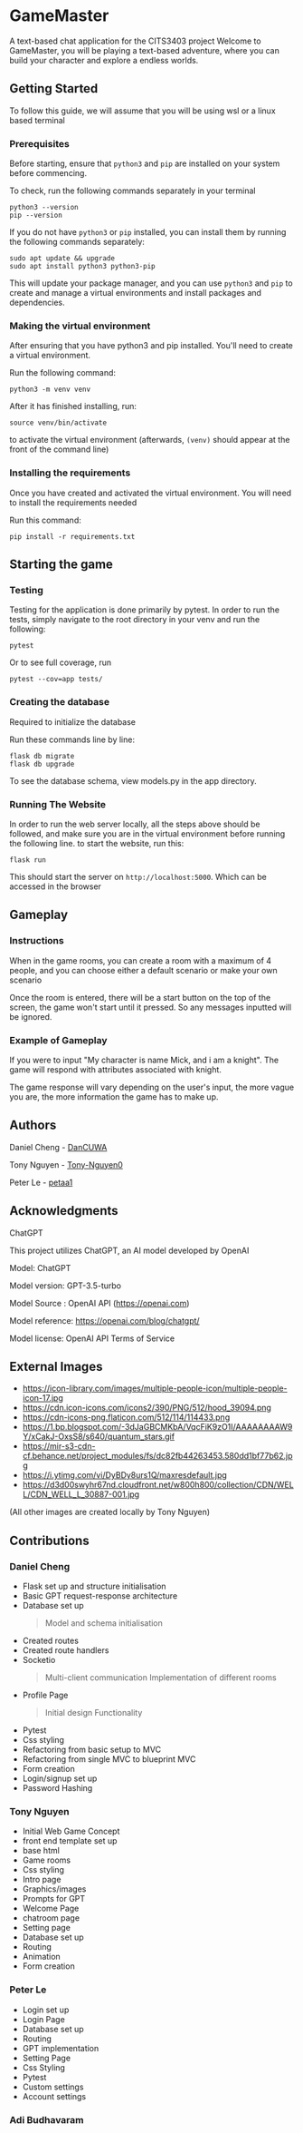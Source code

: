 # GameMaster

A text-based chat application for the CITS3403 project
Welcome to GameMaster, you will be playing a text-based adventure, where you can build your character and explore a endless worlds.

## Getting Started

To follow this guide, we will assume that you will be using wsl or a linux based terminal

### Prerequisites

Before starting, ensure that `python3` and `pip` are installed on your system before commencing.

To check, run the following commands separately in your terminal

```
python3 --version
pip --version
```

If you do not have `python3` or `pip` installed, you can install them by running the following commands separately:

```
sudo apt update && upgrade
sudo apt install python3 python3-pip
```

This will update your package manager, and you can use `python3` and `pip` to create and manage a virtual environments and install packages and dependencies.

### Making the virtual environment

After ensuring that you have python3 and pip installed. You'll need to create a virtual environment.

Run the following command:

```
python3 -m venv venv
```

After it has finished installing, run:

```
source venv/bin/activate
```

to activate the virtual environment
(afterwards, `(venv)` should appear at the front of the command line)

### Installing the requirements

Once you have created and activated the virtual environment. You will need to install the requirements needed

Run this command:

```
pip install -r requirements.txt
```

## Starting the game

### Testing

Testing for the application is done primarily by pytest.
In order to run the tests, simply navigate to the root directory in your venv and run the following:

```
pytest
```

Or to see full coverage, run

```
pytest --cov=app tests/
```

### Creating the database

Required to initialize the database

Run these commands line by line:

```
flask db migrate
flask db upgrade
```

To see the database schema, view models.py in the app directory.

### Running The Website

In order to run the web server locally, all the steps above should be followed, and make sure you are in the virtual environment before running the following line.
to start the website, run this:

```
flask run
```

This should start the server on `http://localhost:5000`. Which can be accessed in the browser

## Gameplay

### Instructions

When in the game rooms, you can create a room with a maximum of 4 people, and you can choose either a default scenario or make your own scenario

Once the room is entered, there will be a start button on the top of the screen, the game won't start until it pressed. So any messages inputted will be ignored.

### Example of Gameplay

If you were to input "My character is name Mick, and i am a knight". The game will respond with attributes associated with knight.

The game response will vary depending on the user's input, the more vague you are, the more information the game has to make up.

## Authors

Daniel Cheng - [DanCUWA](https://github.com/DanCUWA)

Tony Nguyen - [Tony-Nguyen0](https://github.com/Tony-Nguyen0)

Peter Le - [petaa1](https://github.com/petaa1)

## Acknowledgments

ChatGPT

This project utilizes ChatGPT, an AI model developed by OpenAI

Model: ChatGPT

Model version: GPT-3.5-turbo

Model Source : OpenAI API (https://openai.com)

Model reference: https://openai.com/blog/chatgpt/

Model license: OpenAI API Terms of Service

## External Images

- https://icon-library.com/images/multiple-people-icon/multiple-people-icon-17.jpg
- https://cdn.icon-icons.com/icons2/390/PNG/512/hood_39094.png
- https://cdn-icons-png.flaticon.com/512/114/114433.png
- https://1.bp.blogspot.com/-3dJaGBCMKbA/VqcFiK9zO1I/AAAAAAAAW9Y/xCakJ-OxsS8/s640/quantum_stars.gif
- https://mir-s3-cdn-cf.behance.net/project_modules/fs/dc82fb44263453.580dd1bf77b62.jpg
- https://i.ytimg.com/vi/DyBDy8urs1Q/maxresdefault.jpg
- https://d3d00swyhr67nd.cloudfront.net/w800h800/collection/CDN/WELL/CDN_WELL_L_30887-001.jpg

(All other images are created locally by Tony Nguyen)

## Contributions

### Daniel Cheng

- Flask set up and structure initialisation
- Basic GPT request-response architecture
- Database set up
  > Model and schema initialisation
- Created routes
- Created route handlers
- Socketio
  > Multi-client communication
  > Implementation of different rooms
- Profile Page
  > Initial design
  > Functionality
- Pytest
- Css styling
- Refactoring from basic setup to MVC
- Refactoring from single MVC to blueprint MVC
- Form creation
- Login/signup set up
- Password Hashing

### Tony Nguyen

- Initial Web Game Concept
- front end template set up
- base html
- Game rooms
- Css styling
- Intro page
- Graphics/images
- Prompts for GPT
- Welcome Page
- chatroom page
- Setting page
- Database set up
- Routing
- Animation
- Form creation

### Peter Le

- Login set up
- Login Page
- Database set up
- Routing
- GPT implementation
- Setting Page
- Css Styling
- Pytest
- Custom settings
- Account settings

### Adi Budhavaram
